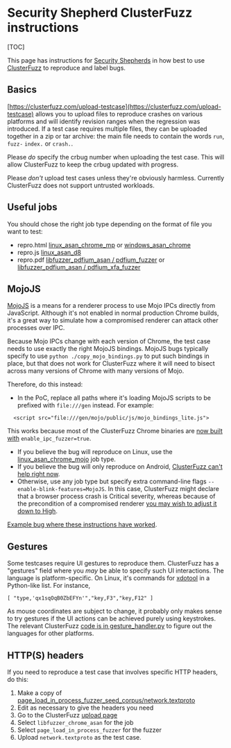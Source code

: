 # Security Shepherd ClusterFuzz instructions

[TOC]

This page has instructions for [Security Shepherds](shepherd.md) in how best to use
[ClusterFuzz](https://clusterfuzz.com) to reproduce and label bugs.

## Basics

[https://clusterfuzz.com/upload-testcase](https://clusterfuzz.com/upload-testcase)
allows you to upload files to reproduce crashes on various platforms and will
identify revision ranges when the regression was introduced. If a test case
requires multiple files, they can be uploaded together in a zip or tar
archive: the main file needs to contain the words `run`, `fuzz-` `index.` or
`crash.`.

Please *do* specify the crbug number when uploading the test case. This will allow
ClusterFuzz to keep the crbug updated with progress.

Please *don't* upload test cases unless they're obviously harmless. Currently
ClusterFuzz does not support untrusted workloads.

## Useful jobs

You should chose the right job type depending on the format of file you want to
test:

* repro.html [linux_asan_chrome_mp](https://clusterfuzz.com/upload-testcase?upload=true&job=linux_asan_chrome_mp)
  or [windows_asan_chrome](https://clusterfuzz.com/upload-testcase?upload=true&job=windows_asan_chrome)
* repro.js [linux_asan_d8](https://clusterfuzz.com/upload-testcase?upload=true&job=linux_asan_d8)
* repro.pdf [libfuzzer_pdfium_asan / pdfium_fuzzer](https://clusterfuzz.com/upload-testcase?upload=true&job=libfuzzer_pdfium_asan&target=pdfium_fuzzer)
  or [libfuzzer_pdfium_asan / pdfium_xfa_fuzzer](https://clusterfuzz.com/upload-testcase?upload=true&job=libfuzzer_pdfium_asan&target=pdfium_xfa_fuzzer)

## MojoJS

[MojoJS](../../mojo/public/js/README.md) is a means for a renderer process to use
Mojo IPCs directly from JavaScript. Although it's not enabled in normal production
Chrome builds, it's a great way to simulate how a compromised renderer can attack
other processes over IPC.

Because Mojo IPCs change with each version of Chrome, the test case needs to
use exactly the right MojoJS bindings. MojoJS bugs typically specify to use
`python ./copy_mojo_bindings.py` to put such bindings in place, but that does not
work for ClusterFuzz where it will need to bisect across many versions of Chrome
with many versions of Mojo.

Therefore, do this instead:

* In the PoC, replace all paths where it's loading MojoJS scripts to be prefixed
  with `file:///gen` instead. For example:
```
  <script src="file:///gen/mojo/public/js/mojo_bindings_lite.js">
```
  This works because most of the ClusterFuzz Chrome binaries are [now built with](https://chromium-review.googlesource.com/c/chromium/src/+/1119727) `enable_ipc_fuzzer=true`.

* If you believe the bug will reproduce on Linux, use the [linux_asan_chrome_mojo](https://clusterfuzz.com/upload-testcase?upload=true&job=linux_asan_chrome_mojo) job type.
* If you believe the bug will only reproduce on Android, [ClusterFuzz can't help right now](https://crbug.com/1067103).
* Otherwise, use any job type but specify extra command-line flags `--enable-blink-features=MojoJS`. In this case, ClusterFuzz might declare that a browser process crash is Critical severity, whereas because of the precondition of a compromised renderer [you may wish to adjust it down to High](severity-guidelines.md).

[Example bug where these instructions have worked](https://crbug.com/1072983).

## Gestures

Some testcases require UI gestures to reproduce them. ClusterFuzz has a
"gestures" field where you _may_ be able to specify such UI interactions. The
language is platform-specific. On Linux, it's commands for
[xdotool](https://manpages.ubuntu.com/manpages/trusty/man1/xdotool.1.html) in a
Python-like list. For instance,
```
[ "type,'qx1sqOqB0ZbEFYn'","key,F3","key,F12" ]
```
As mouse coordinates are subject to change, it probably only makes sense to try
gestures if the UI actions can be achieved purely using keystrokes. The relevant
ClusterFuzz [code is in
gesture_handler.py](https://github.com/google/clusterfuzz/blob/master/src/clusterfuzz/_internal/fuzzing/gesture_handler.py#L22)
to figure out the languages for other platforms.

## HTTP(S) headers

If you need to reproduce a test case that involves specific HTTP headers, do this:

1. Make a copy of [page_load_in_process_fuzzer_seed_corpus/network.textproto](https://source.chromium.org/chromium/chromium/src/+/main:chrome/test/fuzzing/page_load_in_process_fuzzer_seed_corpus/network.textproto)
2. Edit as necessary to give the headers you need
3. Go to the ClusterFuzz [upload page](https://clusterfuzz.com/upload-testcase)
4. Select `libfuzzer_chrome_asan` for the job
5. Select `page_load_in_process_fuzzer` for the fuzzer
6. Upload `network.textproto` as the test case.
